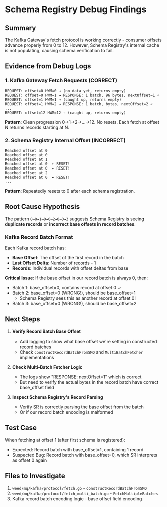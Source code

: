 # Schema Registry Debug Findings

## Summary
The Kafka Gateway's fetch protocol is working correctly - consumer offsets advance properly from 0 to 12. However, Schema Registry's internal cache is not populating, causing schema verification to fail.

## Evidence from Debug Logs

### 1. Kafka Gateway Fetch Requests (CORRECT)
```
REQUEST: offset=0 HWM=0 → (no data yet, returns empty)
REQUEST: offset=0 HWM=1 → RESPONSE: 1 batch, 96 bytes, nextOffset=1 ✓
REQUEST: offset=1 HWM=1 → (caught up, returns empty)
REQUEST: offset=1 HWM=2 → RESPONSE: 1 batch, bytes, nextOffset=2 ✓
...
REQUEST: offset=12 HWM=12 → (caught up, returns empty)
```

**Pattern**: Clean progression 0→1→2→...→12. No resets. Each fetch at offset N returns records starting at N.

### 2. Schema Registry Internal Offset (INCORRECT)
```
Reached offset at 0
Reached offset at 0
Reached offset at 1
Reached offset at 0  ← RESET!
Reached offset at 0  ← RESET!
Reached offset at 2
Reached offset at 0  ← RESET!
...
```

**Pattern**: Repeatedly resets to 0 after each schema registration.

## Root Cause Hypothesis

The pattern `0→0→1→0→0→2→0→0→3` suggests Schema Registry is seeing **duplicate records** or **incorrect base offsets in record batches**.

### Kafka Record Batch Format
Each Kafka record batch has:
- **Base Offset**: The offset of the first record in the batch
- **Last Offset Delta**: Number of records - 1
- **Records**: Individual records with offset deltas from base

**Critical Issue**: If the base offset in our record batch is always 0, then:
- Batch 1: base_offset=0, contains record at offset 0 ✓
- Batch 2: base_offset=0 (WRONG!), should be base_offset=1
  - Schema Registry sees this as another record at offset 0!
- Batch 3: base_offset=0 (WRONG!), should be base_offset=2

## Next Steps

1. **Verify Record Batch Base Offset**
   - Add logging to show what base offset we're setting in constructed record batches
   - Check `constructRecordBatchFromSMQ` and `MultiBatchFetcher` implementations

2. **Check Multi-Batch Fetcher Logic**
   - The logs show "RESPONSE: nextOffset=1" which is correct
   - But need to verify the actual bytes in the record batch have correct base_offset field

3. **Inspect Schema Registry's Record Parsing**
   - Verify SR is correctly parsing the base offset from the batch
   - Or if our record batch encoding is malformed

## Test Case
When fetching at offset 1 (after first schema is registered):
- Expected: Record batch with base_offset=1, containing 1 record
- Suspected Bug: Record batch with base_offset=0, which SR interprets as offset 0 again

## Files to Investigate
1. `weed/mq/kafka/protocol/fetch.go` - `constructRecordBatchFromSMQ`
2. `weed/mq/kafka/protocol/fetch_multi_batch.go` - `FetchMultipleBatches`
3. Kafka record batch encoding logic - base offset field encoding

